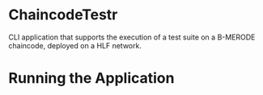 # ChaincodeTestr
CLI application that supports the execution of a test suite on a B-MERODE chaincode, deployed on a HLF network.

# Running the Application

